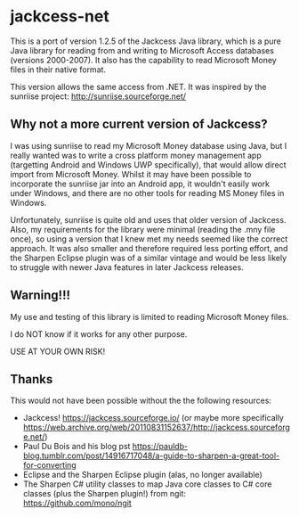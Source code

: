 ﻿# jackcess-net

This is a port of version 1.2.5 of the Jackcess Java library, which is a pure Java library for reading from and writing to Microsoft Access databases (versions 2000-2007). It also has the capability to read Microsoft Money files in their native format.

This version allows the same access from .NET. It was inspired by the sunriise project: http://sunriise.sourceforge.net/

## Why not a more current version of Jackcess?

I was using sunriise to read my Microsoft Money database using Java, but I really wanted was to write a cross platform money management app (targetting Android and Windows UWP specifically), that would allow direct import from Microsoft Money. 
Whilst it may have been possible to incorporate the sunriise jar into an Android app, it wouldn't easily work under Windows, and there are no other tools for reading MS Money files in Windows.

Unfortunately, sunriise is quite old and uses that older version of Jackcess. Also, my requirements for the library were minimal (reading the .mny file once), so using a version that I knew met my needs seemed like the correct approach. 
It was also smaller and therefore required less porting effort, and the Sharpen Eclipse plugin was of a similar vintage and would be less likely to struggle with newer Java features in later Jackcess releases.

## Warning!!!

My use and testing of this library is limited to reading Microsoft Money files. 

I do NOT know if it works for any other purpose. 

USE AT YOUR OWN RISK!

## Thanks

This would not have been possible without the the following resources:

- Jackcess! https://jackcess.sourceforge.io/ (or maybe more specifically https://web.archive.org/web/20110831152637/http://jackcess.sourceforge.net/)
- Paul Du Bois and his blog pst https://pauldb-blog.tumblr.com/post/14916717048/a-guide-to-sharpen-a-great-tool-for-converting
- Eclipse and the Sharpen Eclipse plugin (alas, no longer available)
- The Sharpen C# utility classes to map Java core classes to C# core classes (plus the Sharpen plugin!) from ngit: https://github.com/mono/ngit
